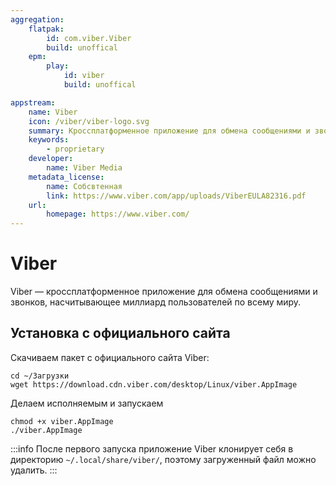 ```yaml
---
aggregation:
    flatpak:
        id: com.viber.Viber
        build: unoffical
    epm:
        play:
            id: viber
            build: unoffical

appstream:
    name: Viber
    icon: /viber/viber-logo.svg
    summary: Кроссплатформенное приложение для обмена сообщениями и звонков, насчитывающее миллиард пользователей по всему миру.
    keywords:
        - proprietary
    developer:
        name: Viber Media
    metadata_license:
        name: Собсвтенная
        link: https://www.viber.com/app/uploads/ViberEULA82316.pdf
    url:
        homepage: https://www.viber.com/
---
```


# Viber

Viber — кроссплатформенное приложение для обмена сообщениями и звонков, насчитывающее миллиард пользователей по всему миру.

<!--@include: @apps/_parts/install/content-flatpak.md-->
<!--@include: @apps/_parts/install/content-epm-play.md-->

## Установка с официального сайта

Скачиваем пакет с официального сайта Viber:

```shell
cd ~/Загрузки
wget https://download.cdn.viber.com/desktop/Linux/viber.AppImage
```

Делаем исполняемым и запускаем

```shell
chmod +x viber.AppImage
./viber.AppImage
```

:::info
После первого запуска приложение Viber клонирует себя в директорию `~/.local/share/viber/`, поэтому загруженный файл можно удалить.
:::
